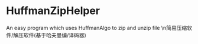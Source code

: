 # HuffmanZipHelper
An easy program which uses HuffmanAlgo to zip and unzip file
\n简易压缩软件/解压软件(基于哈夫曼编/译码器)

